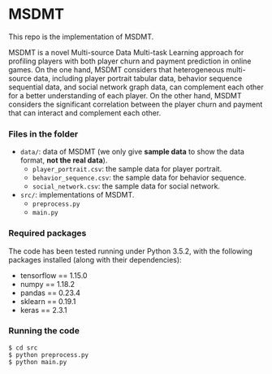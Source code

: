 # MSDMT

This repo is the implementation of MSDMT.

MSDMT is a novel Multi-source Data Multi-task Learning approach for profiling players with both player churn and payment prediction in online games. 
On the one hand, MSDMT considers that heterogeneous multi-source data, including player portrait tabular data, behavior sequence sequential data, and social network graph data, can complement each other for a better understanding of each player.
On the other hand, MSDMT considers the significant correlation between the player churn and payment that can interact and complement each other.

### Files in the folder

- `data/`: data of MSDMT (we only give **sample data** to show the data format, **not the real data**).
  - `player_portrait.csv`: the sample data for player portrait.
  - `behavior_sequence.csv`: the sample data for behavior sequence.
  - `social_network.csv`: the sample data for social network.
- `src/`: implementations of MSDMT.
  - `preprocess.py`
  - `main.py`

### Required packages
The code has been tested running under Python 3.5.2, with the following packages installed (along with their dependencies):
- tensorflow == 1.15.0
- numpy == 1.18.2
- pandas == 0.23.4
- sklearn == 0.19.1
- keras == 2.3.1

### Running the code 
```
$ cd src
$ python preprocess.py 
$ python main.py 
```